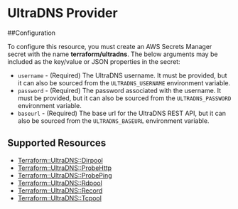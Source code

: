 # UltraDNS Provider

##Configuration

To configure this resource, you must create an AWS Secrets Manager secret with the name **terraform/ultradns**. The below arguments may be included as the key/value or JSON properties in the secret:

* `username` - (Required) The UltraDNS username. It must be provided, but it can also be sourced from the `ULTRADNS_USERNAME` environment variable.
* `password` - (Required) The password associated with the username. It must be provided, but it can also be sourced from the `ULTRADNS_PASSWORD` environment variable.
* `baseurl` - (Required) The base url for the UltraDNS REST API, but it can also be sourced from the `ULTRADNS_BASEURL` environment variable.


## Supported Resources

* [Terraform::UltraDNS::Dirpool](docs/providers/ultradns/Dirpool.md)
* [Terraform::UltraDNS::ProbeHttp](docs/providers/ultradns/ProbeHttp.md)
* [Terraform::UltraDNS::ProbePing](docs/providers/ultradns/ProbePing.md)
* [Terraform::UltraDNS::Rdpool](docs/providers/ultradns/Rdpool.md)
* [Terraform::UltraDNS::Record](docs/providers/ultradns/Record.md)
* [Terraform::UltraDNS::Tcpool](docs/providers/ultradns/Tcpool.md)